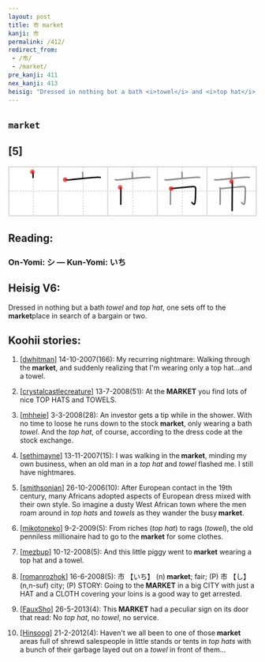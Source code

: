 ```yaml
---
layout: post
title: 市 market
kanji: 市
permalink: /412/
redirect_from:
 - /市/
 - /market/
pre_kanji: 411
nex_kanji: 413
heisig: "Dressed in nothing but a bath <i>towel</i> and <i>top hat</i>, one sets off to the <b>market</b>place in search of a bargain or two."
---
```


## `market`

## [5]

<div class="stroke"><img src="../images/E5B882.png" /></div>

## Reading:

### On-Yomi: シ &mdash; Kun-Yomi: いち

## Heisig V6:

Dressed in nothing but a bath <i>towel</i> and <i>top hat</i>, one sets off to the <b>market</b>place in search of a bargain or two.

## Koohii stories:

1) [<a href="http://kanji.koohii.com/profile/dwhitman">dwhitman</a>] 14-10-2007(166): My recurring nightmare: Walking through the<strong> market</strong>, and suddenly realizing that I&#039;m wearing only a top hat...and a towel.

2) [<a href="http://kanji.koohii.com/profile/crystalcastlecreature">crystalcastlecreature</a>] 13-7-2008(51): At the<strong> MARKET</strong> you find lots of nice TOP HATS and TOWELS.

3) [<a href="http://kanji.koohii.com/profile/mhheie">mhheie</a>] 3-3-2008(28): An investor gets a tip while in the shower. With no time to loose he runs down to the stock<strong> market</strong>, only wearing a bath <em>towel</em>. And the <em>top hat</em>, of course, according to the dress code at the stock exchange.

4) [<a href="http://kanji.koohii.com/profile/sethimayne">sethimayne</a>] 13-11-2007(15): I was walking in the<strong> market</strong>, minding my own business, when an old man in a <em>top hat</em> and <em>towel</em> flashed me. I still have nightmares.

5) [<a href="http://kanji.koohii.com/profile/smithsonian">smithsonian</a>] 26-10-2006(10): After European contact in the 19th century, many Africans adopted aspects of European dress mixed with their own style. So imagine a dusty West African town where the men roam around in <em>top hats</em> and <em>towels</em> as they wander the busy<strong> market</strong>.

6) [<a href="http://kanji.koohii.com/profile/mikotoneko">mikotoneko</a>] 9-2-2009(5): From riches (<em>top hat</em>) to rags (<em>towel</em>), the old penniless millionaire had to go to the<strong> market</strong> for some clothes.

7) [<a href="http://kanji.koohii.com/profile/mezbup">mezbup</a>] 10-12-2008(5): And this little piggy went to<strong> market</strong> wearing a top hat and a towel.

8) [<a href="http://kanji.koohii.com/profile/romanrozhok">romanrozhok</a>] 16-6-2008(5): 市 【いち】 (n)<strong> market</strong>; fair; (P) 市 【し】 (n,n-suf) city; (P) STORY: Going to the<strong> MARKET</strong> in a big CITY with just a HAT and a CLOTH covering your loins is a good way to get arrested.

9) [<a href="http://kanji.koohii.com/profile/FauxSho">FauxSho</a>] 26-5-2013(4): This<strong> MARKET</strong> had a peculiar sign on its door that read: No <em>top hat</em>, no <em>towel</em>, no service.

10) [<a href="http://kanji.koohii.com/profile/Hinsoog">Hinsoog</a>] 21-2-2012(4): Haven&#039;t we all been to one of those<strong> market</strong> areas full of shrewd salespeople in little stands or tents in <em>top hats</em> with a bunch of their garbage layed out on a <em>towel</em> in front of them...
